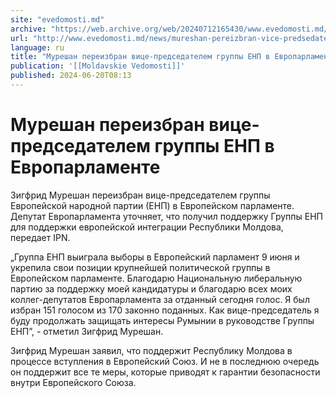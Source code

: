 ```yaml
---
site: "evedomosti.md"
archive: "https://web.archive.org/web/20240712165430/www.evedomosti.md/news/mureshan-pereizbran-vice-predsedatelem-gruppy-enp-v-evroparl"
url: "http://www.evedomosti.md/news/mureshan-pereizbran-vice-predsedatelem-gruppy-enp-v-evroparl"
language: ru
title: "Мурешан переизбран вице-председателем группы ЕНП в Европарламенте"
publication: '[[Moldavskie Vedomosti]]'
published: 2024-06-20T08:13
---
```


# Мурешан переизбран вице-председателем группы ЕНП в Европарламенте

Зигфрид Мурешан переизбран вице-председателем группы Европейской народной партии (ЕНП) в Европейском парламенте. Депутат Европарламента уточняет, что получил поддержку Группы ЕНП для поддержки европейской интеграции Республики Молдова, передает IPN.

„Группа ЕНП выиграла выборы в Европейский парламент 9 июня и укрепила свои позиции крупнейшей политической группы в Европейском парламенте. Благодарю Национальную либеральную партию за поддержку моей кандидатуры и благодарю всех моих коллег-депутатов Европарламента за отданный сегодня голос. Я был избран 151 голосом из 170 законно поданных. Как вице-председатель я буду продолжать защищать интересы Румынии в руководстве Группы ЕНП”, - отметил Зигфрид Мурешан.

Зигфрид Мурешан заявил, что поддержит Республику Молдова в процессе вступления в Европейский Союз. И не в последнюю очередь он поддержит все те меры, которые приводят к гарантии безопасности внутри Европейского Союза.